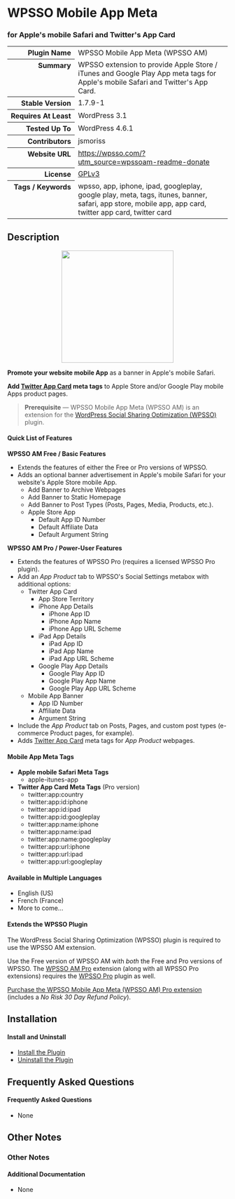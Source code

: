 <h1>WPSSO Mobile App Meta</h1><h3>for Apple&#039;s mobile Safari and Twitter&#039;s App Card</h3>

<table>
<tr><th align="right" valign="top" nowrap>Plugin Name</th><td>WPSSO Mobile App Meta (WPSSO AM)</td></tr>
<tr><th align="right" valign="top" nowrap>Summary</th><td>WPSSO extension to provide Apple Store / iTunes and Google Play App meta tags for Apple&#039;s mobile Safari and Twitter&#039;s App Card.</td></tr>
<tr><th align="right" valign="top" nowrap>Stable Version</th><td>1.7.9-1</td></tr>
<tr><th align="right" valign="top" nowrap>Requires At Least</th><td>WordPress 3.1</td></tr>
<tr><th align="right" valign="top" nowrap>Tested Up To</th><td>WordPress 4.6.1</td></tr>
<tr><th align="right" valign="top" nowrap>Contributors</th><td>jsmoriss</td></tr>
<tr><th align="right" valign="top" nowrap>Website URL</th><td><a href="https://wpsso.com/?utm_source=wpssoam-readme-donate">https://wpsso.com/?utm_source=wpssoam-readme-donate</a></td></tr>
<tr><th align="right" valign="top" nowrap>License</th><td><a href="http://www.gnu.org/licenses/gpl.txt">GPLv3</a></td></tr>
<tr><th align="right" valign="top" nowrap>Tags / Keywords</th><td>wpsso, app, iphone, ipad, googleplay, google play, meta, tags, itunes, banner, safari, app store, mobile app, app card, twitter app card, twitter card</td></tr>
</table>

<h2>Description</h2>

<p align="center"><img src="https://surniaulula.github.io/wpsso-am/assets/icon-256x256.png" width="256" height="256" /></p><p><strong>Promote your website mobile App</strong> as a banner in Apple's mobile Safari.</p>

<p><strong>Add <a href="https://dev.twitter.com/cards/types/app">Twitter App Card</a> meta tags</strong> to Apple Store and/or Google Play mobile Apps product pages.</p>

<blockquote>
<p><strong>Prerequisite</strong> &mdash; WPSSO Mobile App Meta (WPSSO AM) is an extension for the <a href="https://wordpress.org/plugins/wpsso/">WordPress Social Sharing Optimization (WPSSO)</a> plugin.</p>
</blockquote>

<h4>Quick List of Features</h4>

<p><strong>WPSSO AM Free / Basic Features</strong></p>

<ul>
<li>Extends the features of either the Free or Pro versions of WPSSO.</li>
<li>Adds an optional banner advertisement in Apple's mobile Safari for your website's Apple Store mobile App.

<ul>
<li>Add Banner to Archive Webpages</li>
<li>Add Banner to Static Homepage</li>
<li>Add Banner to Post Types (Posts, Pages, Media, Products, etc.).</li>
<li>Apple Store App

<ul>
<li>Default App ID Number</li>
<li>Default Affiliate Data</li>
<li>Default Argument String</li>
</ul></li>
</ul></li>
</ul>

<p><strong>WPSSO AM Pro / Power-User Features</strong></p>

<ul>
<li>Extends the features of WPSSO Pro (requires a licensed WPSSO Pro plugin).</li>
<li>Add an <em>App Product</em> tab to WPSSO's Social Settings metabox with additional options:

<ul>
<li>Twitter App Card

<ul>
<li>App Store Territory</li>
<li>iPhone App Details

<ul>
<li>iPhone App ID</li>
<li>iPhone App Name</li>
<li>iPhone App URL Scheme</li>
</ul></li>
<li>iPad App Details

<ul>
<li>iPad App ID</li>
<li>iPad App Name</li>
<li>iPad App URL Scheme</li>
</ul></li>
<li>Google Play App Details

<ul>
<li>Google Play App ID</li>
<li>Google Play App Name</li>
<li>Google Play App URL Scheme</li>
</ul></li>
</ul></li>
<li>Mobile App Banner

<ul>
<li>App ID Number</li>
<li>Affiliate Data</li>
<li>Argument String</li>
</ul></li>
</ul></li>
<li>Include the <em>App Product</em> tab on Posts, Pages, and custom post types (e-commerce Product pages, for example).</li>
<li>Adds <a href="https://dev.twitter.com/cards/types/app">Twitter App Card</a> meta tags for <em>App Product</em> webpages.</li>
</ul>

<h4>Mobile App Meta Tags</h4>

<ul>
<li><strong>Apple mobile Safari Meta Tags</strong>

<ul>
<li>apple-itunes-app</li>
</ul></li>
<li><strong>Twitter App Card Meta Tags</strong> (Pro version)

<ul>
<li>twitter:app:country</li>
<li>twitter:app:id:iphone</li>
<li>twitter:app:id:ipad</li>
<li>twitter:app:id:googleplay</li>
<li>twitter:app:name:iphone</li>
<li>twitter:app:name:ipad</li>
<li>twitter:app:name:googleplay</li>
<li>twitter:app:url:iphone</li>
<li>twitter:app:url:ipad</li>
<li>twitter:app:url:googleplay</li>
</ul></li>
</ul>

<h4>Available in Multiple Languages</h4>

<ul>
<li>English (US)</li>
<li>French (France)</li>
<li>More to come...</li>
</ul>

<h4>Extends the WPSSO Plugin</h4>

<p>The WordPress Social Sharing Optimization (WPSSO) plugin is required to use the WPSSO AM extension.</p>

<p>Use the Free version of WPSSO AM with <em>both</em> the Free and Pro versions of WPSSO. The <a href="http://wpsso.com/extend/plugins/wpsso-am/?utm_source=wpssoam-readme-extends">WPSSO AM Pro</a> extension (along with all WPSSO Pro extensions) requires the <a href="http://wpsso.com/extend/plugins/wpsso/?utm_source=wpssoam-readme-extends">WPSSO Pro</a> plugin as well.</p>

<p><a href="http://wpsso.com/extend/plugins/wpsso-am/?utm_source=wpssoam-readme-purchase">Purchase the WPSSO Mobile App Meta (WPSSO AM) Pro extension</a> (includes a <em>No Risk 30 Day Refund Policy</em>).</p>


<h2>Installation</h2>

<h4>Install and Uninstall</h4>

<ul>
<li><a href="http://wpsso.com/codex/plugins/wpsso-am/installation/install-the-plugin/">Install the Plugin</a></li>
<li><a href="http://wpsso.com/codex/plugins/wpsso-am/installation/uninstall-the-plugin/">Uninstall the Plugin</a></li>
</ul>


<h2>Frequently Asked Questions</h2>

<h4>Frequently Asked Questions</h4>

<ul>
<li>None</li>
</ul>


<h2>Other Notes</h2>

<h3>Other Notes</h3>
<h4>Additional Documentation</h4>

<ul>
<li>None</li>
</ul>

